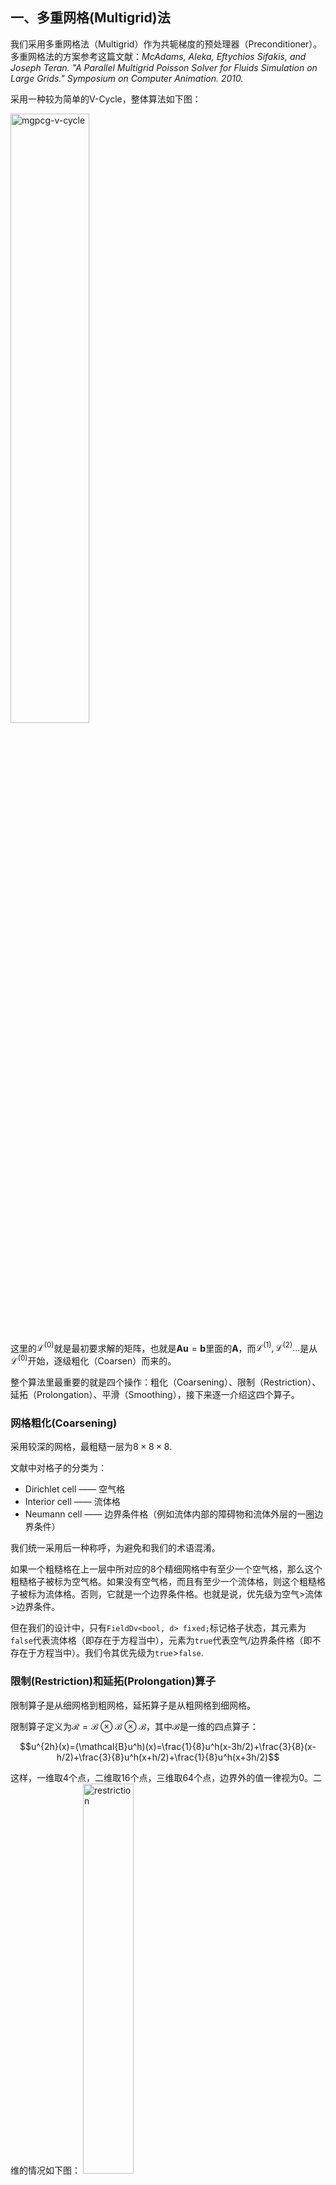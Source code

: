 ## 一、多重网格(Multigrid)法

我们采用多重网格法（Multigrid）作为共轭梯度的预处理器（Preconditioner）。多重网格法的方案参考这篇文献：*McAdams, Aleka, Eftychios Sifakis, and Joseph Teran. "A Parallel Multigrid Poisson Solver for Fluids Simulation on Large Grids." Symposium on Computer Animation. 2010.*

采用一种较为简单的V-Cycle，整体算法如下图：

<img src="./assets/mgpcg-v-cycle.png" width =50% alt="mgpcg-v-cycle" align=center/>

这里的$\mathcal{L}^{(0)}$就是最初要求解的矩阵，也就是$\bm{Au}=\bm{b}$里面的$\bm{A}$，而$\mathcal{L}^{(1)},\mathcal{L}^{(2)}...$是从$\mathcal{L}^{(0)}$开始，逐级粗化（Coarsen）而来的。

整个算法里最重要的就是四个操作：粗化（Coarsening）、限制（Restriction）、延拓（Prolongation）、平滑（Smoothing），接下来逐一介绍这四个算子。

### 网格粗化(Coarsening)

采用较深的网格，最粗糙一层为$8\times8\times8$.

文献中对格子的分类为：
- Dirichlet cell —— 空气格
- Interior cell —— 流体格
- Neumann cell —— 边界条件格（例如流体内部的障碍物和流体外层的一圈边界条件）

我们统一采用后一种称呼，为避免和我们的术语混淆。

如果一个粗糙格在上一层中所对应的8个精细网格中有至少一个空气格，那么这个粗糙格子被标为空气格。如果没有空气格，而且有至少一个流体格，则这个粗糙格子被标为流体格。否则，它就是一个边界条件格。也就是说，优先级为空气>流体>边界条件。

但在我们的设计中，只有`FieldDv<bool, d> fixed;`标记格子状态，其元素为`false`代表流体格（即存在于方程当中），元素为`true`代表空气/边界条件格（即不存在于方程当中）。我们令其优先级为`true`>`false`.

### 限制(Restriction)和延拓(Prolongation)算子

限制算子是从细网格到粗网格，延拓算子是从粗网格到细网格。

限制算子定义为$\mathcal{R}=\mathcal{B}\otimes\mathcal{B}\otimes\mathcal{B}$，其中$\mathcal{B}$是一维的四点算子：

$$u^{2h}(x)=(\mathcal{B}u^h)(x)=\frac{1}{8}u^h(x-3h/2)+\frac{3}{8}(x-h/2)+\frac{3}{8}u^h(x+h/2)+\frac{1}{8}u^h(x+3h/2)$$

这样，一维取4个点，二维取16个点，三维取64个点，边界外的值一律视为0。二维的情况如下图：
 <img src="./assets/mgpcg-restriction-2d.png" width =40% alt="restriction" align=center/>

延拓算子$\mathcal{P}$的严格定义为$\mathcal{P}^T=8\mathcal{B}\otimes\mathcal{B}\otimes\mathcal{B}$。实际上很简单，细网格上的每一个值就是在粗糙网格上做三线性插值，可以证明二者相等。

在我们的代码中，这一对Restrictor/Prolongator名为RestrictorIntp/ProlongaotrIntp，其意为采用插值的办法。

### 平滑(Smoothing)算子

平滑算子为阻尼雅可比法（Dampled Jacobi），其中阻尼常数$\omega=2/3$.值得指出的是，在边界条件和边界形状比较复杂的情况下，人们通常会在边界附近做额外的平滑操作。这里我们对空气/边界格附近一定距离内（曼哈顿距离）的流体格子，做若干次Gauss-Seidel迭代。

完整的平滑过程是：先在边界附近做$M$次Gauss-Seidel，然后对整个区域做一次阻尼雅可比迭代，然后再在边界附近做$N$次Gauss-Seidel。

阻尼雅可比迭代和Gauss-Seidel的算法如图：
<img src="./assets/mgpcg-smooth.png" width =50% alt="mgpcg-smooth" align=center/>

注意，这个图里面写的不太明显，其中$u_I$始终是同一个数组。实际上这里表示了雅可比和Gauss-Seidel的最大区别：雅可比迭代中的$\bm{u}$（方程组的解，也就是一般说的$\bm{x}$），始终使用的是上一个迭代的值，而Gauss-Seidel会使用本次迭代刚刚计算出来的新值。因此Gauss-Seidel难以并行，但计算边界区域本来就需要用串行的BFS，所以也就用了串行的Gauss-Seidel。

### 收敛性

文献提到，V-Cycle多重网格是一个正定preconditioner的条件如下：

- Restrictor和Prolongator互为转置，可差一个常数倍数。
- 如果用Gauss-Seidel平滑，则upstroke和downstroke当中的平滑操作应当采取相反的顺序。
- 最粗一层的求解应当是精确的，如不然，应当用一个正定算子估计$\mathcal{L}^{(L)}$的逆矩阵。类似地，如果最粗一层是用GS求解，那么应该正反顺序成对出现。

### 最粗一层的精确求解

我们的代码中，最粗一层的精确求解可以采用两种算法，第一种是稠密矩阵的LU分解，第二种是稀疏矩阵的Cholesky分解。其中Cholesky分解求解的精度较高，能容忍情况更差的矩阵，因此我们的`Multigrid`类默认采取Cholesky算法进行精确求解。

无论是哪种算法，都需要从泊松系统中提取出矩阵的所有项；此外平滑算子均需求出线性系统的对角向量。目前，我们的算法使用了一种新颖的mask方法，可以自动对所有五点/七点系统（即一个格子仅和与之有公共边的相邻格存在关联）提取矩阵和对角向量。

二者分别对应`PoissonFunc.h`中的`Dense_Matrix_From_PoissonLike`和`PoissonLike_Diagonal`函数。提取矩阵的原理是，对所有格子做5或7染色，保证一个五点/七点系统内的各个格子染不同颜色。然后，把一种颜色的格子设为1，其余设为0，计算泊松映射，映射结果即为每个和此颜色格子相关的项。提取对角向量的原理是，对所有格子做黑白染色，把黑/白格设为1，其余设为0，计算泊松映射，映射结果中黑/白格的值即为其对应的对角元素。

因为这种算法不仅可以应用于泊松系统，也可以应用于所有的五点/七点系统，因此在代码中，我们用关键词PoissonLike在函数名称中反映这一点。

### 缺陷
这里采用的是简单的V-Cycle，所以有一些问题需要注意。文献中强调，如果想只用多重网格法解方程，则需要在边界附近至少3格宽的区域内做30\~40次Gauss-Seidel迭代（雅可比前后各15\~20次），否则V-Cycle会震荡或发散。

此外，在某些不规则区域上，残差的下降速度会劣化到接近1，这一点在流体模拟中没有什么特别好的办法，但反正多重网格只是一个预处理器，剩下部分都由共轭梯度完成。

###实现优化

**边界处理**

对于某个格子$I^{(l)}$，如果它更粗一层的延拓stencil（也就是用于计算延拓算子的更粗一层的相邻格，二维有9个，三维有27个）中，某个格子的8个子精细格中有至少一个非流体格，就认为它靠近边界，做额外的Gauss-Seidel。这样，边界区域的判断宽度从1到3不等。这里强调一点，延拓stencil的格子都是比这个$I^{(l)}$粗一层的，它们的子精细格和$I^{(l)}$同层。文献中称这样边界宽度为1\~3，但我感觉不对，考虑最极限的对角情况，最大似乎可以到4.

此外，在V-Cycle的前半部分（从细到粗），只在雅可比迭代之后做Gauss-Seidel，在后半部分（从粗到细），只在雅可比迭代之前做Gauss-Seidel。这个次数是平衡多重网格和共轭梯度耗时得来的。而Gauss-Seidel的迭代次数和层数相关：最细一层做$2$次，之后每次加粗，迭代数都乘2（因为需要迭代的格子数变成了原来的1/4），也就是说第$l$层迭代$2^{l+1}$次。

**零猜测**

多重网格法可以看作一个关于$\bm{b}$的线性算子，即$\bm{u}=\mathcal{M}^{-1}\bm{b}$，这里$\mathcal{M}^{-1}$就是多重网格求解器，之所以写成$\mathcal{M}^{-1}$是出于和共轭梯度法描述一致的考虑。而可以发现，我们总是采用零初始解，具体来说，就是V-Cycle的第4步中，$\bm{u}^{(l)}$的初始猜测永远是零，因此这个步骤可以简化，文献称这是V-Cycle最耗时的部分。具体来说，就是把阻尼雅可比迭代写成一个关于$\bm{b}$的确定形式。但这在边界附近无效，需要判断。此外，边界附近的Gauss-Seidel会让上一步中算出的，边界带旁边格子的残差失效，这个需要在Gauss-Seidel之后额外做一步。

注：我们的代码从一开始支持vol，所以似乎不一定支持这种方案，姑且存之。

**红黑分块**
用大小为$4\times 4\times 4$的区域做红黑分块，并行Gauss-Seidel。

## 二、预条件共轭梯度法

### 标准PCG公式1
https://flat2010.github.io/2018/10/26/%E5%85%B1%E8%BD%AD%E6%A2%AF%E5%BA%A6%E6%B3%95%E9%80%9A%E4%BF%97%E8%AE%B2%E4%B9%89/#12-%E9%A2%84%E5%A4%84%E7%90%86
$$
\begin{align}
  r_0&=b-Ax_0\\
  p_0&=M^{-1}r_0\\
  \alpha_k&=\frac{r_k^T M^{-1}r_k}{p_k^T A p_k}\\
  x_{k+1}&=x_k+\alpha_k p_k\\
  r_{k+1}&=r_k-\alpha_k A p_k\\
  \beta_{k+1}&=\frac{r_{k+1}^T M^{-1}r_{k+1}}{r_k^T M^{-1}r_k}\\
  p_{k+1}&=M^{-1}r_{k+1}+\beta_{k+1} p_k
\end{align}
$$

这个$M^{-1}$就是我们的预处理器。注意这个公式里面频繁出现了$M^{-1}r$，在写算法的时候频繁这么做是不经济的。我们记$M^{-1}r_i=z_i$，则公式转变为：

$$
\begin{align}
  r_0&=b-Ax_0\\
  p_0&=z_0=M^{-1}r_0\\
  \alpha_k&=\frac{r_k^T z_k}{p_k^T A p_k}\\
  x_{k+1}&=x_k+\alpha_k p_k\\
  r_{k+1}&=r_k-\alpha_k A p_k\\
  z_{k+1}&=M^{-1}r_{k+1}\\
  \beta_{k+1}&=\frac{r_{k+1}^T z_{k+1}}{r_k^T z_k}\\
  p_{k+1}&=z_{k+1}+\beta_{k+1} p_k
\end{align}
$$

这里补充一句，如果没有preconditioning，那么直接令$M=I$为单位阵就行了。

### 标准PCG公式2：
https://zhuanlan.zhihu.com/p/98642663
这个和上面那个公式的最大区别是，它取的残差是$Ax-b$而不是$b-Ax$.因此，这个式子里面的$r$和$z$和上面式子里面的$r$和$z$刚好差一个负号。但注意，由于$r$和$z$都差了一个负号，所以$\alpha$反而是相同的，二者的$x$和$p$的含义也一样。两个式子里面$\beta$是反的，我怀疑是打错了。
$$
\begin{align}
  r_0&=Ax_0-b\\
  z_0&=M^{-1}r_0\\
  p_0&=-z_0\\
  \alpha_k&=\frac{r_k^T z_k}{p_k^T A p_k}\\
  x_{k+1}&=x_k+\alpha_k p_k\\
  r_{k+1}&=r_k+\alpha_k A p_k\\
  z_{k+1}&=M^{-1}r_{k+1}\\
  \beta_{k+1}&=-\frac{r_{k+1}^T z_{k+1}}{r_k^T z_k}\\
  p_{k+1}&=-z_{k+1}+\beta_{k+1} p_k
\end{align}
$$

### 标准PCG公式1.1
所以我们还是采用公式1里面的形式。注意到$r^Tz$项也经常出现，计算这一项是一个点积，也比较麻烦，故新增一个变量$\gamma_i=r_i^T z_i$，则进一步改写成

$$
\begin{align}
  r_0&=b-Ax_0\\
  p_0&=z_0=M^{-1}r_0\\
  \gamma_0&=r_0^T z_0\\
  \alpha_k&=\frac{\gamma_k}{p_k^T A p_k}\\
  x_{k+1}&=x_k+\alpha_k p_k\\
  r_{k+1}&=r_k-\alpha_k A p_k\\
  z_{k+1}&=M^{-1}r_{k+1}\\
  \gamma_{k+1}&=r_{k+1}^T z_{k+1}\\
  \beta_{k+1}&=\frac{\gamma_{k+1}}{\gamma_k}\\
  p_{k+1}&=z_{k+1}+\beta_{k+1} p_k
\end{align}
$$


### Eigen使用的PCG公式

https://eigen.tuxfamily.org/dox/ConjugateGradient_8h_source.html

$$
\begin{align}
  r_0&=b-Ax_0\\
  p_0&=z_0=M^{-1}r_0\\
  \gamma_0&=r_0^T p_0 (=r_0^T z_0)\\
  Ap_k&=A\cdot p_k\\
  \alpha_k&=\frac{\gamma_k}{p_k^T A p_k}\\
  x_{k+1}&=x_k+\alpha_k p_k\\
  r_{k+1}&=r_k-\alpha_k A p_k\\
  z_{k+1}&=M^{-1}r_{k+1}\\
  \gamma_{k+1}&=r_{k+1}^T z_{k+1}\\
  \beta_{k+1}&=\frac{\gamma_{k+1}}{\gamma_k}\\
  p_{k+1}&=z_{k+1}+\beta_{k+1} p_k
\end{align}
$$

其终止判据有三个：第一是如果$|b|=0$则设$x=0$退出。设阈值$\eta=(\epsilon|b|)^2$，第二个判据是如果$|r_0|^2<\eta$则退出。注意如果不这么做，当初始猜测很准使得$|r_0|\approx 0$的时候，算$\alpha_0$会得到`nan`。第三个判据是在得到$r_{k+1}$之后，如果$|r_{k+1}|^2<\eta$则退出。

其中$A$叫做`mat`，$b$叫做`rhs`，$r$叫做`residual`，$\eta$叫做`threshold`，$Ap$叫做`tmp`，$\gamma$叫做`absNew`.

### 我们使用的PCG公式

实现于`ConjugateGradient`类。我们用零向量作为初始猜测。

$$
\begin{align}
  r_0&=b\\
  x_0&=0\\
  z_0&=M^{-1}r_0\\
  p_0&=z_0\\
  \gamma_0&=r_0^T z_0\\
  Ap_k&=A\cdot p_k\\
  \alpha_k&=\frac{\gamma_k}{p_k^T A p_k}\\
  x_{k+1}&=x_k+\alpha_k p_k\\
  r_{k+1}&=r_k-\alpha_k A p_k\\
  z_{k+1}&=M^{-1}r_{k+1}\\
  \gamma_{k+1}&=r_{k+1}^T z_{k+1}\\
  \beta_{k+1}&=\frac{\gamma_{k+1}}{\gamma_k}\\
  p_{k+1}&=z_{k+1}+\beta_{k+1} p_k
\end{align}
$$

## 文档作者
王梦迪
